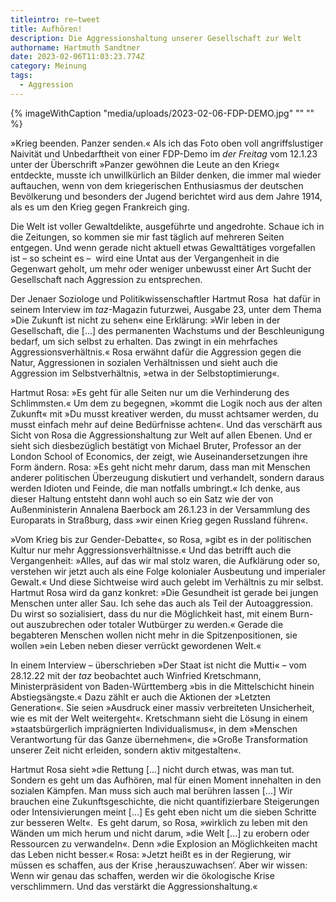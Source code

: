 ```yaml
---
titleintro: re–tweet
title: Aufhören!
description: Die Aggressionshaltung unserer Gesellschaft zur Welt
authorname: Hartmuth Sandtner
date: 2023-02-06T11:03:23.774Z
category: Meinung
tags:
  - Aggression
---
```

{% imageWithCaption "media/uploads/2023-02-06-FDP-DEMO.jpg" "" "" %}

»Krieg beenden. Panzer senden.« Als ich das Foto oben voll angriffslustiger Naivität und Unbedarftheit von einer FDP-Demo im *der Freitag* vom 12.1.23 unter der Überschrift »Panzer gewöhnen die Leute an den Krieg« entdeckte, musste ich unwillkürlich an Bilder denken, die immer mal wieder auftauchen, wenn von dem kriegerischen Enthusiasmus der deutschen Bevölkerung und besonders der Jugend berichtet wird aus dem Jahre 1914, als es um den Krieg gegen Frankreich ging. 

Die Welt ist voller Gewaltdelikte, ausgeführte und angedrohte. Schaue ich in die Zeitungen, so kommen sie mir fast täglich auf mehreren Seiten entgegen. Und wenn gerade nicht aktuell etwas Gewalttätiges vorgefallen ist – so scheint es –  wird eine Untat aus der Vergangenheit in die Gegenwart geholt, um mehr oder weniger unbewusst einer Art Sucht der Gesellschaft nach Aggression zu entsprechen.  

Der Jenaer Soziologe und Politikwissenschaftler Hartmut Rosa  hat dafür in seinem Interview im *taz*-Magazin futurzwei, Ausgabe 23, unter dem Thema »Die Zukunft ist nicht zu sehen« eine Erklärung: »Wir leben in der Gesellschaft, die \[...] des permanenten Wachstums und der Beschleunigung bedarf, um sich selbst zu erhalten. Das zwingt in ein mehrfaches Aggressionsverhältnis.« Rosa erwähnt dafür die Aggression gegen die Natur, Aggressionen in sozialen Verhältnissen und sieht auch die Aggression im Selbstverhältnis, »etwa in der Selbstoptimierung«.

Hartmut Rosa: »Es geht für alle Seiten nur um die Verhinderung des Schlimmsten.« Um dem zu begegnen, »kommt die Logik noch aus der alten Zukunft« mit »Du musst kreativer werden, du musst achtsamer werden, du musst einfach mehr auf deine Bedürfnisse achten«. Und das verschärft aus Sicht von Rosa die Aggressionshaltung zur Welt auf allen Ebenen. Und er sieht sich diesbezüglich bestätigt von Michael Bruter, Professor an der London School of Economics, der zeigt, wie Auseinandersetzungen ihre Form ändern. Rosa: »Es geht nicht mehr darum, dass man mit Menschen anderer politischen Überzeugung diskutiert und verhandelt, sondern daraus werden Idioten und Feinde, die man notfalls umbringt.« Ich denke, aus dieser Haltung entsteht dann wohl auch so ein Satz wie der von Außenministerin Annalena Baerbock am 26.1.23 in der Versammlung des Europarats in Straßburg, dass »wir einen Krieg gegen Russland führen«. 

»Vom Krieg bis zur Gender-Debatte«, so Rosa, »gibt es in der politischen Kultur nur mehr Aggressionsverhältnisse.« Und das betrifft auch die Vergangenheit: »Alles, auf das wir mal stolz waren, die Aufklärung oder so, verstehen wir jetzt auch als eine Folge kolonialer Ausbeutung und imperialer Gewalt.« Und diese Sichtweise wird auch gelebt im Verhältnis zu mir selbst. Hartmut Rosa wird da ganz konkret: »Die Gesundheit ist gerade bei jungen Menschen unter aller Sau. Ich sehe das auch als Teil der Autoaggression. Du wirst so sozialisiert, dass du nur die Möglichkeit hast, mit einem Burn-out auszubrechen oder totaler Wutbürger zu werden.« Gerade die begabteren Menschen wollen nicht mehr in die Spitzenpositionen, sie wollen »ein Leben neben dieser verrückt gewordenen Welt.«

In einem Interview – überschrieben »Der Staat ist nicht die Mutti« – vom 28.12.22 mit der *taz* beobachtet auch Winfried Kretschmann, Ministerpräsident von Baden-Württemberg »bis in die Mittelschicht hinein Abstiegsängste.« Dazu zählt er auch die Aktionen der »Letzten Generation«. Sie seien »Ausdruck einer massiv verbreiteten Unsicherheit, wie es mit der Welt weitergeht«. Kretschmann sieht die Lösung in einem »staatsbürgerlich imprägnierten Individualismus«, in dem »Menschen Verantwortung für das Ganze übernehmen«, die »Große Transformation unserer Zeit nicht erleiden, sondern aktiv mitgestalten«. 

Hartmut Rosa sieht »die Rettung \[...] nicht durch etwas, was man tut. Sondern es geht um das Aufhören, mal für einen Moment innehalten in den sozialen Kämpfen. Man muss sich auch mal berühren lassen \[...] Wir brauchen eine Zukunftsgeschichte, die nicht quantifizierbare Steigerungen oder Intensivierungen meint \[...] Es geht eben nicht um die sieben Schritte zur besseren Welt«.  Es geht darum, so Rosa, »wirklich zu leben mit den Wänden um mich herum und nicht darum, »die Welt \[...] zu erobern oder Ressourcen zu verwandeln«. Denn »die Explosion an Möglichkeiten macht das Leben nicht besser.« Rosa: »Jetzt heißt es in der Regierung, wir müssen es schaffen, aus der Krise ‚herauszuwachsen‘. Aber wir wissen: Wenn wir genau das schaffen, werden wir die ökologische Krise verschlimmern. Und das verstärkt die Aggressionshaltung.«